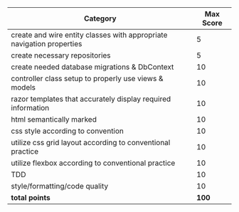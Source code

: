 Category|Max Score
---|---
create and wire entity classes with appropriate navigation properties |5
create necessary repositories |5
create needed database migrations & DbContext|10
controller class setup to properly use views & models  |10
razor templates that accurately display required information |10   
html semantically marked |10
css style according to convention| 10
utilize css grid layout according to conventional practice| 10
utilize flexbox according to conventional practice|10
TDD |10
style/formatting/code quality |10
**total points**|**100**
